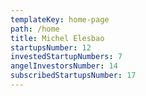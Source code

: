 ```yaml
---
templateKey: home-page
path: /home
title: Michel Elesbao
startupsNumber: 12
investedStartupNumbers: 7
angelInvestorsNumber: 14
subscribedStartupsNumber: 17
---
```

